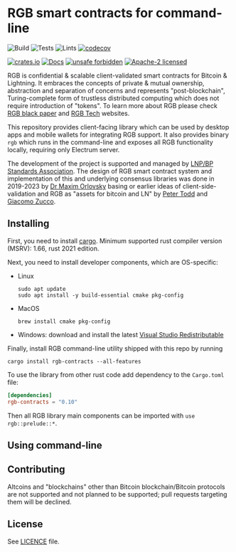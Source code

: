 # RGB smart contracts for command-line

![Build](https://github.com/RGB-WG/rgb/workflows/Build/badge.svg)
![Tests](https://github.com/RGB-WG/rgb/workflows/Tests/badge.svg)
![Lints](https://github.com/RGB-WG/rgb/workflows/Lints/badge.svg)
[![codecov](https://codecov.io/gh/RGB-WG/rgb/branch/master/graph/badge.svg)](https://codecov.io/gh/RGB-WG/rgb)

[![crates.io](https://img.shields.io/crates/v/rgb)](https://crates.io/crates/rgb)
[![Docs](https://docs.rs/rgb/badge.svg)](https://docs.rs/rgb)
[![unsafe forbidden](https://img.shields.io/badge/unsafe-forbidden-success.svg)](https://github.com/rust-secure-code/safety-dance/)
[![Apache-2 licensed](https://img.shields.io/crates/l/bp-core)](./LICENSE)

RGB is confidential & scalable client-validated smart contracts for Bitcoin &
Lightning. It embraces the concepts of private & mutual ownership, abstraction 
and separation of concerns and represents "post-blockchain", Turing-complete 
form of trustless distributed computing which does not require introduction of 
"tokens". To learn more about RGB please check [RGB black paper][Blackpaper]
and [RGB Tech] websites.

This repository provides client-facing library which can be used by desktop 
apps and mobile wallets for integrating RGB support. It also provides binary 
`rgb` which runs in the command-line and exposes all RGB functionality locally,
requiring only Electrum server.

The development of the project is supported and managed by [LNP/BP Standards
Association][Association]. The design of RGB smart contract system and
implementation of this and underlying consensus libraries was done in 2019-2023
by [Dr Maxim Orlovsky][Max] basing or earlier ideas of client-side-validation
and RGB as "assets for bitcoin and LN" by [Peter Todd][Todd] and
[Giacomo Zucco][Zucco].


## Installing

First, you need to install [cargo](https://doc.rust-lang.org/cargo/).
Minimum supported rust compiler version (MSRV): 1.66, rust 2021 edition.

Next, you need to install developer components, which are OS-specific:

* Linux
  ```
  sudo apt update
  sudo apt install -y build-essential cmake pkg-config
  ```

* MacOS
  ```
  brew install cmake pkg-config
  ```

* Windows: download and install the latest [Visual Studio Redistributable][VS]

Finally, install RGB command-line utility shipped with this repo by running
```
cargo install rgb-contracts --all-features
```

To use the library from other rust code add dependency to the `Cargo.toml` file:
```toml
[dependencies]
rgb-contracts = "0.10"
```

Then all RGB library main components can be imported with `use rgb::prelude::*`.


## Using command-line


## Contributing

Altcoins and "blockchains" other than Bitcoin blockchain/Bitcoin protocols are
not supported and not planned to be supported; pull requests targeting them will
be declined.


## License

See [LICENCE](LICENSE) file.


[Association]: https://lnp-bp.org
[Blackpaper]: https://blackpaper.rgb.tech
[RGB Tech]: https://rgb.tech
[FAQ]: https://rgbfaq.com
[Max]: https://github.com/dr-orlovsky
[Todd]: https://petertodd.org/
[Zucco]: https://giacomozucco.com/
[VS]: https://learn.microsoft.com/en-us/cpp/windows/latest-supported-vc-redist?view=msvc-170